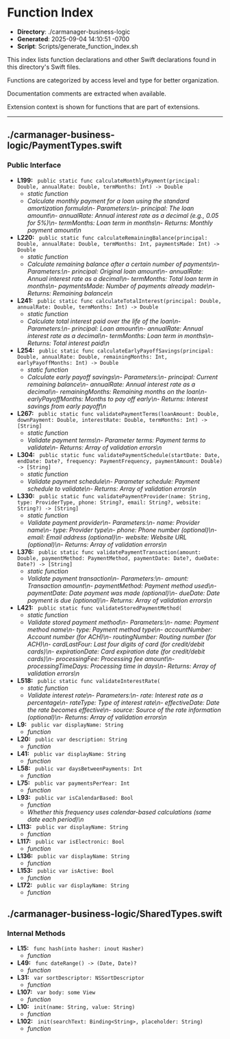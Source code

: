 # Function Index

- **Directory**: ./carmanager-business-logic
- **Generated**: 2025-09-04 14:10:51 -0700
- **Script**: Scripts/generate_function_index.sh

This index lists function declarations and other Swift declarations found in this directory's Swift files.

Functions are categorized by access level and type for better organization.

Documentation comments are extracted when available.

Extension context is shown for functions that are part of extensions.

---

## ./carmanager-business-logic/PaymentTypes.swift
### Public Interface
- **L199:** ` public static func calculateMonthlyPayment(principal: Double, annualRate: Double, termMonths: Int) -> Double`
  - *static function*
  - *Calculate monthly payment for a loan using the standard amortization formula\n- Parameters:\n- principal: The loan amount\n- annualRate: Annual interest rate as a decimal (e.g., 0.05 for 5%)\n- termMonths: Loan term in months\n- Returns: Monthly payment amount\n*
- **L220:** ` public static func calculateRemainingBalance(principal: Double, annualRate: Double, termMonths: Int, paymentsMade: Int) -> Double`
  - *static function*
  - *Calculate remaining balance after a certain number of payments\n- Parameters:\n- principal: Original loan amount\n- annualRate: Annual interest rate as a decimal\n- termMonths: Total loan term in months\n- paymentsMade: Number of payments already made\n- Returns: Remaining balance\n*
- **L241:** ` public static func calculateTotalInterest(principal: Double, annualRate: Double, termMonths: Int) -> Double`
  - *static function*
  - *Calculate total interest paid over the life of the loan\n- Parameters:\n- principal: Loan amount\n- annualRate: Annual interest rate as a decimal\n- termMonths: Loan term in months\n- Returns: Total interest paid\n*
- **L254:** ` public static func calculateEarlyPayoffSavings(principal: Double, annualRate: Double, remainingMonths: Int, earlyPayoffMonths: Int) -> Double`
  - *static function*
  - *Calculate early payoff savings\n- Parameters:\n- principal: Current remaining balance\n- annualRate: Annual interest rate as a decimal\n- remainingMonths: Remaining months on the loan\n- earlyPayoffMonths: Months to pay off early\n- Returns: Interest savings from early payoff\n*
- **L267:** ` public static func validatePaymentTerms(loanAmount: Double, downPayment: Double, interestRate: Double, termMonths: Int) -> [String]`
  - *static function*
  - *Validate payment terms\n- Parameter terms: Payment terms to validate\n- Returns: Array of validation errors\n*
- **L304:** ` public static func validatePaymentSchedule(startDate: Date, endDate: Date?, frequency: PaymentFrequency, paymentAmount: Double) -> [String]`
  - *static function*
  - *Validate payment schedule\n- Parameter schedule: Payment schedule to validate\n- Returns: Array of validation errors\n*
- **L330:** ` public static func validatePaymentProvider(name: String, type: ProviderType, phone: String?, email: String?, website: String?) -> [String]`
  - *static function*
  - *Validate payment provider\n- Parameters:\n- name: Provider name\n- type: Provider type\n- phone: Phone number (optional)\n- email: Email address (optional)\n- website: Website URL (optional)\n- Returns: Array of validation errors\n*
- **L376:** ` public static func validatePaymentTransaction(amount: Double, paymentMethod: PaymentMethod, paymentDate: Date?, dueDate: Date?) -> [String]`
  - *static function*
  - *Validate payment transaction\n- Parameters:\n- amount: Transaction amount\n- paymentMethod: Payment method used\n- paymentDate: Date payment was made (optional)\n- dueDate: Date payment is due (optional)\n- Returns: Array of validation errors\n*
- **L421:** ` public static func validateStoredPaymentMethod(`
  - *static function*
  - *Validate stored payment method\n- Parameters:\n- name: Payment method name\n- type: Payment method type\n- accountNumber: Account number (for ACH)\n- routingNumber: Routing number (for ACH)\n- cardLastFour: Last four digits of card (for credit/debit cards)\n- expirationDate: Card expiration date (for credit/debit cards)\n- processingFee: Processing fee amount\n- processingTimeDays: Processing time in days\n- Returns: Array of validation errors\n*
- **L518:** ` public static func validateInterestRate(`
  - *static function*
  - *Validate interest rate\n- Parameters:\n- rate: Interest rate as a percentage\n- rateType: Type of interest rate\n- effectiveDate: Date the rate becomes effective\n- source: Source of the rate information (optional)\n- Returns: Array of validation errors\n*
- **L9:** ` public var displayName: String`
  - *function*
- **L20:** ` public var description: String`
  - *function*
- **L41:** ` public var displayName: String`
  - *function*
- **L58:** ` public var daysBetweenPayments: Int`
  - *function*
- **L75:** ` public var paymentsPerYear: Int`
  - *function*
- **L93:** ` public var isCalendarBased: Bool`
  - *function*
  - *Whether this frequency uses calendar-based calculations (same date each period)\n*
- **L113:** ` public var displayName: String`
  - *function*
- **L117:** ` public var isElectronic: Bool`
  - *function*
- **L136:** ` public var displayName: String`
  - *function*
- **L153:** ` public var isActive: Bool`
  - *function*
- **L172:** ` public var displayName: String`
  - *function*

## ./carmanager-business-logic/SharedTypes.swift
### Internal Methods
- **L15:** ` func hash(into hasher: inout Hasher)`
  - *function*
- **L49:** ` func dateRange() -> (Date, Date)?`
  - *function*
- **L31:** ` var sortDescriptor: NSSortDescriptor`
  - *function*
- **L107:** ` var body: some View`
  - *function*
- **L10:** ` init(name: String, value: String)`
  - *function*
- **L102:** ` init(searchText: Binding<String>, placeholder: String)`
  - *function*

